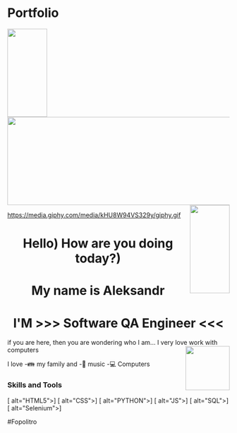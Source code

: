 # Portfolio

<div id="header">
 <img  align="left" src="https://media.giphy.com/media/KA593kO0JvXMs/giphy.gif" width="90" height="200"/>
   <img src="https://media.giphy.com/media/bAy8xK8qcCz0A/giphy.gif" width="832" height="200" color="red"/>
      <img align="right" src="https://media.giphy.com/media/KA593kO0JvXMs/giphy.gif" width="90" height="200"/>
        
  https://media.giphy.com/media/kHU8W94VS329y/giphy.gif

</div>
<div id="header" align="center" color="red"> 
  <h1> Hello) How are you doing today?) </h1>
  <h1> My name is Aleksandr </h1>
</div>

<div align="center">
  <h1  align="center">I'M >>> Software QA Engineer <<< </h1>
</div>
<div>
 <a1> if you are here, then you are wondering who I am...</a1>
<a11>I very love work with computers </a11>
 <img align="right" src="https://media.giphy.com/media/kHU8W94VS329y/giphy.gif" width="100" height="100"/>

</div>
</div>

I love
-:family: my family and -🎵 music
-:computer: Computers 

### Skills and Tools
[<img align="left"> alt="HTML5">]
[<img align="left"> alt="CSS">]
[<img align="left"> alt="PYTHON">]
[<img align="left"> alt="JS">]
[<img align="left"> alt="SQL">]
[<img align="left"> alt="Selenium">]




[linkedin]: https://www.linkedin.com/in/aleksandrguz/



#Fopolitro
